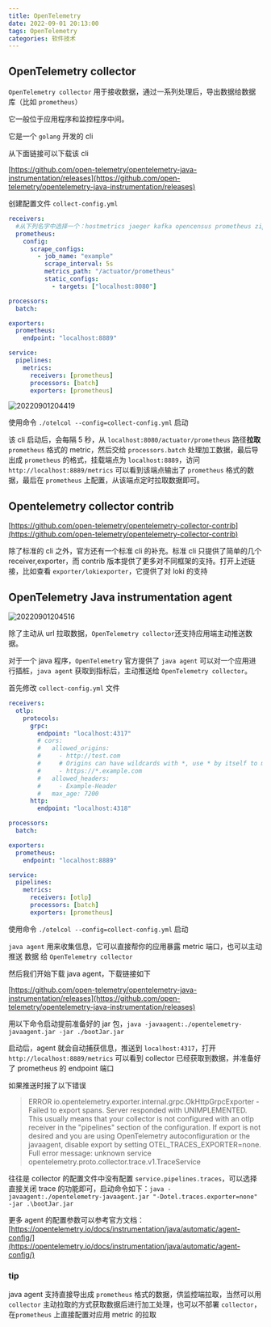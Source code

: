 ```yaml
---
title: OpenTelemetry
date: 2022-09-01 20:13:00
tags: OpenTelemetry
categories: 软件技术
---
```


## OpenTelemetry collector

`OpenTelemetry collector` 用于接收数据，通过一系列处理后，导出数据给数据库（比如 `prometheus`）

它一般位于应用程序和监控程序中间。

它是一个 `golang` 开发的 cli

从下面链接可以下载该 cli

[https://github.com/open-telemetry/opentelemetry-java-instrumentation/releases](https://github.com/open-telemetry/opentelemetry-java-instrumentation/releases)

创建配置文件 `collect-config.yml`

```yml
receivers:
  #从下列名字中选择一个：hostmetrics jaeger kafka opencensus prometheus zipkin otlp
  prometheus:
    config:
      scrape_configs:
        - job_name: "example"
          scrape_interval: 5s
          metrics_path: "/actuator/prometheus"
          static_configs:
            - targets: ["localhost:8080"]

processors:
  batch:

exporters:
  prometheus:
    endpoint: "localhost:8889"

service:
  pipelines:
    metrics:
      receivers: [prometheus]
      processors: [batch]
      exporters: [prometheus]
```

![20220901204419](https://gcore.jsdelivr.net/gh/goldsubmarine/cdn@master/blog/20220901204419.png)

使用命令 `./otelcol --config=collect-config.yml` 启动

该 cli 启动后，会每隔 5 秒，从 `localhost:8080/actuator/prometheus` 路径**拉取** `prometheus` 格式的 metric，然后交给 `processors.batch` 处理加工数据，最后导出成 `prometheus` 的格式，挂载端点为 `localhost:8889`，访问 `http://localhost:8889/metrics` 可以看到该端点输出了 `prometheus` 格式的数据，最后在 `prometheus` 上配置，从该端点定时拉取数据即可。

## Opentelemetry collector contrib

[https://github.com/open-telemetry/opentelemetry-collector-contrib](https://github.com/open-telemetry/opentelemetry-collector-contrib)

除了标准的 cli 之外，官方还有一个标准 cli 的补充。标准 cli 只提供了简单的几个 receiver,exporter，而 contrib 版本提供了更多对不同框架的支持。打开上述链接，比如查看 `exporter/lokiexporter`，它提供了对 loki 的支持

## OpenTelemetry Java instrumentation agent

![20220901204516](https://gcore.jsdelivr.net/gh/goldsubmarine/cdn@master/blog/20220901204516.png)

除了主动从 url 拉取数据，`OpenTelemetry collector`还支持应用端主动推送数据。

对于一个 java 程序，`OpenTelemetry` 官方提供了 `java agent` 可以对一个应用进行插桩，`java agent` 获取到指标后，主动推送给 `OpenTelemetry collector`。

首先修改 `collect-config.yml` 文件

```yml
receivers:
  otlp:
    protocols:
      grpc:
        endpoint: "localhost:4317"
        # cors:
        #   allowed_origins:
        #     - http://test.com
        #     # Origins can have wildcards with *, use * by itself to match any origin.
        #     - https://*.example.com
        #   allowed_headers:
        #     - Example-Header
        #   max_age: 7200
      http:
        endpoint: "localhost:4318"

processors:
  batch:

exporters:
  prometheus:
    endpoint: "localhost:8889"

service:
  pipelines:
    metrics:
      receivers: [otlp]
      processors: [batch]
      exporters: [prometheus]
```

使用命令 `./otelcol --config=collect-config.yml` 启动

`java agent` 用来收集信息，它可以直接帮你的应用暴露 metric 端口，也可以主动推送 数据 给 `OpenTelemetry collector`

然后我们开始下载 java agent，下载链接如下

[https://github.com/open-telemetry/opentelemetry-java-instrumentation/releases](https://github.com/open-telemetry/opentelemetry-java-instrumentation/releases)

用以下命令启动提前准备好的 jar 包，`java -javaagent:./opentelemetry-javaagent.jar -jar ./bootJar.jar`

启动后，agent 就会自动捕获信息，推送到 `localhost:4317`，打开 `http://localhost:8889/metrics` 可以看到 collector 已经获取到数据，并准备好了 prometheus 的 endpoint 端口

如果推送时报了以下错误

> ERROR io.opentelemetry.exporter.internal.grpc.OkHttpGrpcExporter - Failed to export spans. Server responded with UNIMPLEMENTED. This usually means that your collector is not configured with an otlp receiver in the "pipelines" section of the configuration. If export is not desired and you are using OpenTelemetry autoconfiguration or the javaagent, disable export by setting OTEL_TRACES_EXPORTER=none. Full error message: unknown service opentelemetry.proto.collector.trace.v1.TraceService

往往是 collector 的配置文件中没有配置 `service.pipelines.traces`，可以选择直接关闭 trace 的功能即可，启动命令如下：`java -javaagent:./opentelemetry-javaagent.jar "-Dotel.traces.exporter=none" -jar .\bootJar.jar`

更多 agent 的配置参数可以参考官方文档：[https://opentelemetry.io/docs/instrumentation/java/automatic/agent-config/](https://opentelemetry.io/docs/instrumentation/java/automatic/agent-config/)

### tip

java agent 支持直接导出成 `prometheus` 格式的数据，供监控端拉取，当然可以用 `collector` 主动拉取的方式获取数据后进行加工处理，也可以不部署 `collector`，在`prometheus` 上直接配置对应用 metric 的拉取
